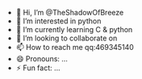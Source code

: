 - 👋 Hi, I’m @TheShadowOfBreeze
- 👀 I’m interested in python
- 🌱 I’m currently learning C & python
- 💞️ I’m looking to collaborate on 
- 📫 How to reach me qq:469345140
- 😄 Pronouns: ...
- ⚡ Fun fact: ...

<!---
TheShadowOfBreeze/TheShadowOfBreeze is a ✨ special ✨ repository because its `README.md` (this file) appears on your GitHub profile.
You can click the Preview link to take a look at your changes.
--->
